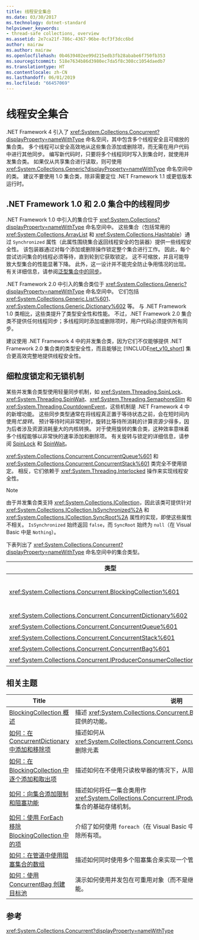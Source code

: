 ```yaml
---
title: 线程安全集合
ms.date: 03/30/2017
ms.technology: dotnet-standard
helpviewer_keywords:
- thread-safe collections, overview
ms.assetid: 2e7ca21f-786c-4367-96be-0cf3f3dcc6bd
author: mairaw
ms.author: mairaw
ms.openlocfilehash: 0b4639402ee99d215edb3fb28ababe6f750fb353
ms.sourcegitcommit: 518e7634b86d3980ec7da5f8c308cc1054daedb7
ms.translationtype: HT
ms.contentlocale: zh-CN
ms.lasthandoff: 06/01/2019
ms.locfileid: "66457069"
---
```

# <a name="thread-safe-collections"></a>线程安全集合
.NET Framework 4 引入了 <xref:System.Collections.Concurrent?displayProperty=nameWithType> 命名空间，其中包含多个线程安全且可缩放的集合类。 多个线程可以安全高效地从这些集合添加或删除项，而无需在用户代码中进行其他同步。 编写新代码时，只要将多个线程同时写入到集合时，就使用并发集合类。 如果仅从共享集合进行读取，则可使用 <xref:System.Collections.Generic?displayProperty=nameWithType> 命名空间中的类。 建议不要使用 1.0 集合类，除非需要定位 .NET Framework 1.1 或更低版本运行时。  
  
## <a name="thread-synchronization-in-the-net-framework-10-and-20-collections"></a>.NET Framework 1.0 和 2.0 集合中的线程同步  
 .NET Framework 1.0 中引入的集合位于 <xref:System.Collections?displayProperty=nameWithType> 命名空间中。 这些集合（包括常用的 <xref:System.Collections.ArrayList> 和 <xref:System.Collections.Hashtable>）通过 `Synchronized` 属性（此属性围绕集合返回线程安全的包装器）提供一些线程安全性。 该包装器通过对每个添加或删除操作锁定整个集合进行工作。 因此，每个尝试访问集合的线程必须等待，直到轮到它获取锁定。 这不可缩放，并且可能导致大型集合的性能显著下降。 此外，这一设计并不能完全防止争用情况的出现。 有关详细信息，请参阅[泛型集合中的同步](https://blogs.msdn.microsoft.com/bclteam/2005/03/15/synchronization-in-generic-collections-brian-grunkemeyer/)。  
  
 .NET Framework 2.0 中引入的集合类位于 <xref:System.Collections.Generic?displayProperty=nameWithType> 命名空间中。 它们包括 <xref:System.Collections.Generic.List%601>、<xref:System.Collections.Generic.Dictionary%602> 等。 与 .NET Framework 1.0 类相比，这些类提升了类型安全性和性能。 不过，.NET Framework 2.0 集合类不提供任何线程同步；多线程同时添加或删除项时，用户代码必须提供所有同步。  
  
 建议使用 .NET Framework 4 中的并发集合类，因为它们不仅能够提供 .NET Framework 2.0 集合类的类型安全性，而且能够比 [!INCLUDE[net_v10_short](../../../../includes/net-v10-short-md.md)] 集合更高效完整地提供线程安全性。  
  
## <a name="fine-grained-locking-and-lock-free-mechanisms"></a>细粒度锁定和无锁机制  
 某些并发集合类型使用轻量同步机制，如 <xref:System.Threading.SpinLock>、<xref:System.Threading.SpinWait>、<xref:System.Threading.SemaphoreSlim> 和 <xref:System.Threading.CountdownEvent>，这些机制是 .NET Framework 4 中的新增功能。 这些同步类型通常在将线程真正置于等待状态之前，会在短时间内使用*忙旋转*。 预计等待时间非常短时，旋转比等待所消耗的计算资源少得多，因为后者涉及资源消耗量大的内核转换。 对于使用旋转的集合类，这种效率意味着多个线程能够以非常快的速率添加和删除项。 有关旋转与锁定的详细信息，请参阅 [SpinLock](../../../../docs/standard/threading/spinlock.md) 和 [SpinWait](../../../../docs/standard/threading/spinwait.md)。  
  
 <xref:System.Collections.Concurrent.ConcurrentQueue%601> 和 <xref:System.Collections.Concurrent.ConcurrentStack%601> 类完全不使用锁定。 相反，它们依赖于 <xref:System.Threading.Interlocked> 操作来实现线程安全性。  
  
> [!NOTE]
>  由于并发集合类支持 <xref:System.Collections.ICollection>，因此该类可提供针对 <xref:System.Collections.ICollection.IsSynchronized%2A> 和 <xref:System.Collections.ICollection.SyncRoot%2A> 属性的实现，即使这些属性不相关。 `IsSynchronized` 始终返回 `false`，而 `SyncRoot` 始终为 `null`（在 Visual Basic 中是 `Nothing`）。  
  
 下表列出了 <xref:System.Collections.Concurrent?displayProperty=nameWithType> 命名空间中的集合类型。  
  
|类型|说明|  
|----------|-----------------|  
|<xref:System.Collections.Concurrent.BlockingCollection%601>|为实现 <xref:System.Collections.Concurrent.IProducerConsumerCollection%601> 的所有类型提供限制和阻止功能。 有关详细信息，请参阅 [BlockingCollection 概述](../../../../docs/standard/collections/thread-safe/blockingcollection-overview.md)。|  
|<xref:System.Collections.Concurrent.ConcurrentDictionary%602>|键值对字典的线程安全实现。|  
|<xref:System.Collections.Concurrent.ConcurrentQueue%601>|FIFO（先进先出）队列的线程安全实现。|  
|<xref:System.Collections.Concurrent.ConcurrentStack%601>|LIFO（后进先出）堆栈的线程安全实现。|  
|<xref:System.Collections.Concurrent.ConcurrentBag%601>|无序元素集合的线程安全实现。|  
|<xref:System.Collections.Concurrent.IProducerConsumerCollection%601>|类型必须实现以在 `BlockingCollection` 中使用的接口。|  
  
## <a name="related-topics"></a>相关主题  
  
|Title|说明|  
|-----------|-----------------|  
|[BlockingCollection 概述](../../../../docs/standard/collections/thread-safe/blockingcollection-overview.md)|描述 <xref:System.Collections.Concurrent.BlockingCollection%601> 类型提供的功能。|  
|[如何：在 ConcurrentDictionary 中添加和移除项](../../../../docs/standard/collections/thread-safe/how-to-add-and-remove-items.md)|描述如何从 <xref:System.Collections.Concurrent.ConcurrentDictionary%602> 添加和删除元素|  
|[如何：在 BlockingCollection 中逐个添加和取出项](../../../../docs/standard/collections/thread-safe/how-to-add-and-take-items.md)|描述如何在不使用只读枚举器的情况下，从阻止的集合添加和检索项。|  
|[如何：向集合添加限制和阻塞功能](../../../../docs/standard/collections/thread-safe/how-to-add-bounding-and-blocking.md)|描述如何将任一集合类用作 <xref:System.Collections.Concurrent.IProducerConsumerCollection%601> 集合的基础存储机制。|  
|[如何：使用 ForEach 移除 BlockingCollection 中的项](../../../../docs/standard/collections/thread-safe/how-to-use-foreach-to-remove.md)|介绍了如何使用 `foreach`（在 Visual Basic 中是 `For Each`）在锁定集合中删除所有项。|  
|[如何：在管道中使用阻塞集合的数组](../../../../docs/standard/collections/thread-safe/how-to-use-arrays-of-blockingcollections.md)|描述如何同时使用多个阻塞集合来实现一个管道。|  
|[如何：使用 ConcurrentBag 创建目标池](../../../../docs/standard/collections/thread-safe/how-to-create-an-object-pool.md)|演示如何使用并发包在可重用对象（而不是继续创建新对象）的情况下改进性能。|  
  
## <a name="reference"></a>参考  
 <xref:System.Collections.Concurrent?displayProperty=nameWithType>
